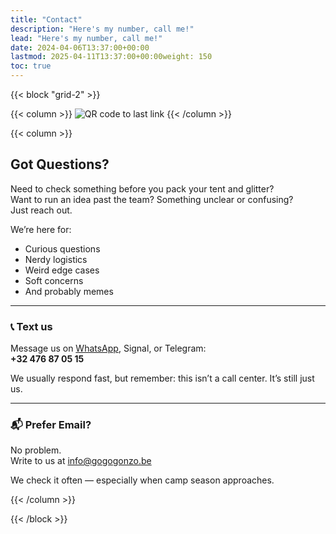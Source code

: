 ```yaml
---
title: "Contact"
description: "Here's my number, call me!"
lead: "Here's my number, call me!"
date: 2024-04-06T13:37:00+00:00
lastmod: 2025-04-11T13:37:00+00:00weight: 150
toc: true
---
```


{{< block "grid-2" >}}

{{< column >}}
![QR code to last link](/images/whatsappqr.png)
{{< /column >}}

{{< column >}}

## Got Questions?

Need to check something before you pack your tent and glitter?  
Want to run an idea past the team? Something unclear or confusing?  
Just reach out.

We’re here for:
- Curious questions
- Nerdy logistics
- Weird edge cases
- Soft concerns
- And probably memes

---

### 📞 Text us

Message us on [WhatsApp](https://wa.me/32476870515), Signal, or Telegram:  
**+32 476 87 05 15**

We usually respond fast, but remember: this isn’t a call center. It’s still just us.

---

### 📬 Prefer Email?

No problem.  
Write to us at [info@gogogonzo.be](mailto:info@gogogonzo.be)

We check it often — especially when camp season approaches.

{{< /column >}}

{{< /block >}}
